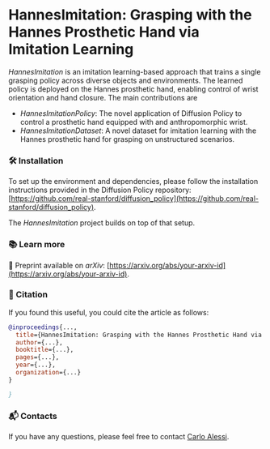 # HannesImitation: Grasping with the Hannes Prosthetic Hand via Imitation Learning
_HannesImitation_ is an imitation learning-based approach that trains a single grasping policy across diverse objects and environments. 
The learned policy is deployed on the Hannes prosthetic hand, enabling control of wrist orientation and hand closure. The main contributions are
- _HannesImitationPolicy_: The novel application of Diffusion Policy to control a prosthetic hand equipped with and anthropomorphic wrist.
- _HannesImitationDataset_: A novel dataset for imitation learning with the Hannes prosthetic hand for grasping on unstructured scenarios.

### 🛠️ Installation
To set up the environment and dependencies, please follow the installation instructions provided in the Diffusion Policy repository: [https://github.com/real-stanford/diffusion_policy](https://github.com/real-stanford/diffusion_policy).

The _HannesImitation_ project builds on top of that setup.

### 📚 Learn more
📄 Preprint available on *arXiv*: [https://arxiv.org/abs/your-arxiv-id](https://arxiv.org/abs/your-arxiv-id).

### 🤝 Citation
If you found this useful, you could cite the article as follows:

```bibtex
@inproceedings{...,
  title={HannesImitation: Grasping with the Hannes Prosthetic Hand via Imitation Learning},
  author={...},
  booktitle={...},
  pages={...},
  year={...},
  organization={...}
}

}
```

### 📬 Contacts
If you have any questions, please feel free to contact [Carlo Alessi](https://github.com/noobcode).
